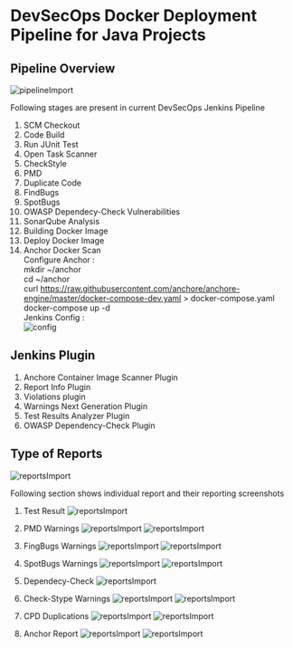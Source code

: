 # DevSecOps Docker Deployment Pipeline for Java Projects

## Pipeline Overview
![pipelineImport](/images/pipelineoverview.png)

Following stages are present in current DevSecOps Jenkins Pipeline

1. SCM Checkout
2. Code Build
3. Run JUnit Test
4. Open Task Scanner
5. CheckStyle
6. PMD
7. Duplicate Code
8. FindBugs
9. SpotBugs
10. OWASP Dependecy-Check Vulnerabilities
11. SonarQube Analysis
12. Building Docker Image
13. Deploy Docker Image
14. Anchor Docker Scan </br>
    Configure Anchor : </br>
    mkdir ~/anchor</br>
    cd ~/anchor</br>
    curl https://raw.githubusercontent.com/anchore/anchore-engine/master/docker-compose-dev.yaml > docker-compose.yaml</br>
    docker-compose up -d</br>
    Jenkins Config :</br>
    ![config](/images/anchor-config.png)

## Jenkins Plugin
1. Anchore Container Image Scanner Plugin
2. Report Info Plugin
3. Violations plugin
4. Warnings Next Generation Plugin
5. Test Results Analyzer Plugin
6. OWASP Dependency-Check Plugin

## Type of Reports
![reportsImport](/images/reports.png)

Following section shows individual report and their reporting screenshots</br>
1. Test Result
![reportsImport](/images/testresult.png)

2. PMD Warnings
![reportsImport](/images/pmd-1.png)
![reportsImport](/images/pmd2.png)

3. FingBugs Warnings
![reportsImport](/images/findbugs1.png)
![reportsImport](/images/findbugs2.png)

4. SpotBugs Warnings
![reportsImport](/images/spotbugs1.png)
![reportsImport](/images/spotbugs2.png)

5. Dependecy-Check
![reportsImport](/images/depdency-check.png)

6. Check-Stype Warnings
![reportsImport](/images/check-stype1.png)
![reportsImport](/images/check-stype2.png)

7. CPD Duplications
![reportsImport](/images/cpd1.png)
![reportsImport](/images/cpd2.png)

8. Anchor Report
![reportsImport](/images/anchor1.png)
![reportsImport](/images/anchor2.png)
